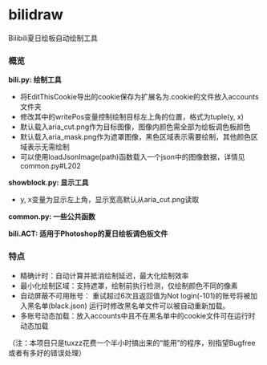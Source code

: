 # bilidraw
Bilibili夏日绘板自动绘制工具

### 概览
**bili.py: 绘制工具**
* 将EditThisCookie导出的cookie保存为扩展名为.cookie的文件放入accounts文件夹
* 修改其中的writePos变量控制绘制目标左上角的位置，格式为tuple(y, x)
* 默认载入aria_cut.png作为目标图像，图像内颜色需全部为绘板调色板颜色
* 默认载入aria_mask.png作为遮罩图像，黑色区域表示需要绘制，其他颜色区域表示无需绘制
* 可以使用loadJsonImage(path)函数载入一个json中的图像数据，详情见common.py#L202

**showblock.py: 显示工具**
* y, x变量为显示左上角，显示宽高默认从aria_cut.png读取

**common.py: 一些公共函数**

**bili.ACT: 适用于Photoshop的夏日绘板调色板文件**

### 特点
* 精确计时：自动计算并抵消绘制延迟，最大化绘制效率
* 最小化绘制区域：支持遮罩，绘制前执行检测，仅绘制颜色不同的像素
* 自动屏蔽不可用账号： 重试超过6次且返回值为Not login(-101)的账号将被加入黑名单(black.json)
  运行时修改黑名单文件可以被自动重新加载。
* 多账号动态加载：放入accounts中且不在黑名单中的cookie文件可在运行时动态加载

（注：本项目只是tuxzz花费一个半小时搞出来的“能用”的程序，别指望Bugfree或者有多好的错误处理）
